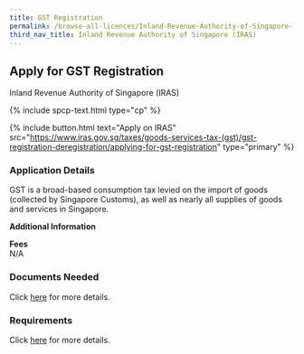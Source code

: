 ```yaml
---
title: GST Registration
permalink: /browse-all-licences/Inland-Revenue-Authority-of-Singapore-(IRAS)/GST-Registration
third_nav_title: Inland Revenue Authority of Singapore (IRAS)
---
```


## Apply for GST Registration

Inland Revenue Authority of Singapore (IRAS)

{% include spcp-text.html type="cp" %}

{% include button.html text="Apply on IRAS" src="https://www.iras.gov.sg/taxes/goods-services-tax-(gst)/gst-registration-deregistration/applying-for-gst-registration" type="primary" %}

### Application Details

<p>GST is a broad-based consumption tax levied on the import of goods (collected by Singapore Customs), as well as nearly all supplies of goods and services in Singapore.</p>

**Additional Information**

<p><strong>Fees</strong><br />
 N/A</p>

### Documents Needed

<p>Click <a href="https://www.iras.gov.sg/taxes/goods-services-tax-(gst)/gst-registration-deregistration/applying-for-gst-registration" target="_blank" rel="noopener">here</a> for more details.</p>

### Requirements

<p>Click <a href="https://www.iras.gov.sg/taxes/goods-services-tax-(gst)/gst-registration-deregistration/applying-for-gst-registration" target="_blank" rel="noopener">here</a> for more details.</p>

